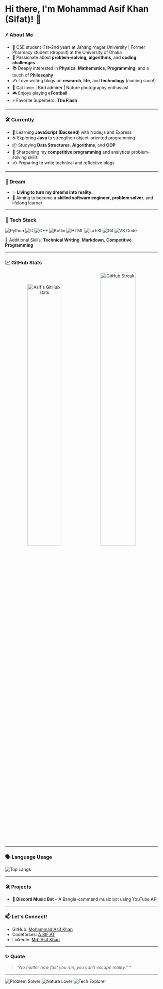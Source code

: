 # Hi there, I'm Mohammad Asif Khan (Sifat)! 👋

### ⚡ About Me
- 🚀 CSE student (1st–2nd year) at Jahangirnagar University | Former Pharmacy student (dropout) at the University of Dhaka
- 🧠 Passionate about **problem-solving**, **algorithms**, and **coding challenges**
- 📚 Deeply interested in **Physics**, **Mathematics**, **Programming**, and a touch of **Philosophy**
- ✍️ Love writing blogs on **research**, **life**, and **technology** (coming soon!)
- 🐾 Cat lover | Bird admirer | Nature photography enthusiast
- 🎮 Enjoys playing **eFootball**
- ⚡ Favorite Superhero: **The Flash**

---

### 🛠️ Currently
- 📖 Learning **JavaScript (Backend)** with Node.js and Express
- ☕ Exploring **Java** to strengthen object-oriented programming
- 📦 Studying **Data Structures**, **Algorithms**, and **OOP**
- 🧠 Sharpening my **competitive programming** and analytical problem-solving skills
- ✍️ Preparing to write technical and reflective blogs

---

### 🌟 Dream
- ✨ **Living to turn my dreams into reality.**
- 🎯 Aiming to become a **skilled software engineer**, **problem solver**, and lifelong learner

---

### 🧰 Tech Stack

![Python](https://img.shields.io/badge/Python-3776AB?style=for-the-badge&logo=python&logoColor=white)
![C](https://img.shields.io/badge/C-00599C?style=for-the-badge&logo=c&logoColor=white)
![C++](https://img.shields.io/badge/C++-00599C?style=for-the-badge&logo=cplusplus&logoColor=white)
![Kotlin](https://img.shields.io/badge/Kotlin-0095D5?style=for-the-badge&logo=kotlin&logoColor=white)
![HTML](https://img.shields.io/badge/HTML5-E34F26?style=for-the-badge&logo=html5&logoColor=white)
![LaTeX](https://img.shields.io/badge/LaTeX-008080?style=for-the-badge&logo=latex&logoColor=white)
![Git](https://img.shields.io/badge/Git-F05032?style=for-the-badge&logo=git&logoColor=white)
![VS Code](https://img.shields.io/badge/VSCode-007ACC?style=for-the-badge&logo=visual-studio-code&logoColor=white)

📝 Additional Skills: **Technical Writing**, **Markdown**, **Competitive Programming**

---

### 📈 GitHub Stats

<p align="center">
  <img src="https://github-readme-stats.vercel.app/api?username=thehav0k&show_icons=true&theme=radical" alt="Asif's GitHub stats" width="47%" />
  <img src="https://github-readme-streak-stats.herokuapp.com/?user=thehav0k&theme=radical" alt="GitHub Streak" width="48%" />
</p>

---

### 🗣️ Language Usage

![Top Langs](https://github-readme-stats.vercel.app/api/top-langs/?username=thehav0k&layout=compact&langs_count=10&theme=radical)

---

### 🛠️ Projects

- 🎵 **Discord Music Bot** – A Bangla-command music bot using YouTube API

---

### 📫 Let's Connect!

- GitHub: [Mohammad Asif Khan](https://github.com/thehav0k)
- Codeforces: [A.SIF.AT](https://codeforces.com/profile/A.SIF.AT)
- LinkedIn: [Md. Asif Khan](https://www.linkedin.com/in/mdasifkhansifat/)

---

### ✨ Quote

> _“No matter how fast you run, you can't escape reality.”_ *

---

![Problem Solver](https://img.shields.io/badge/-Problem%20Solver-blueviolet?style=for-the-badge)
![Nature Lover](https://img.shields.io/badge/-Nature%20Lover-228B22?style=for-the-badge)
![Tech Explorer](https://img.shields.io/badge/-Tech%20Explorer-FFA500?style=for-the-badge)
